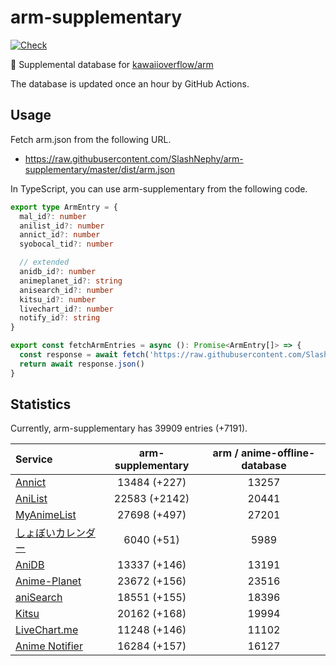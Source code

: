 # arm-supplementary

[![Check](https://github.com/SlashNephy/arm-supplementary/actions/workflows/check-node.yml/badge.svg)](https://github.com/SlashNephy/arm-supplementary/actions/workflows/check-node.yml)

💊 Supplemental database for [kawaiioverflow/arm](https://github.com/kawaiioverflow/arm)

The database is updated once an hour by GitHub Actions.

## Usage

Fetch arm.json from the following URL.

- https://raw.githubusercontent.com/SlashNephy/arm-supplementary/master/dist/arm.json

In TypeScript, you can use arm-supplementary from the following code.

```TypeScript
export type ArmEntry = {
  mal_id?: number
  anilist_id?: number
  annict_id?: number
  syobocal_tid?: number

  // extended
  anidb_id?: number
  animeplanet_id?: string
  anisearch_id?: number
  kitsu_id?: number
  livechart_id?: number
  notify_id?: string
}

export const fetchArmEntries = async (): Promise<ArmEntry[]> => {
  const response = await fetch('https://raw.githubusercontent.com/SlashNephy/arm-supplementary/master/dist/arm.json')
  return await response.json()
}
```

## Statistics

Currently, arm-supplementary has 39909 entries (+7191).

| Service                                     | arm-supplementary | arm / anime-offline-database |
| :------------------------------------------ | :---------------: | :--------------------------: |
| [Annict](https://annict.com)                |   13484 (+227)    |            13257             |
| [AniList](https://anilist.co)               |   22583 (+2142)   |            20441             |
| [MyAnimeList](https://myanimelist.net)      |   27698 (+497)    |            27201             |
| [しょぼいカレンダー](https://cal.syoboi.jp) |    6040 (+51)     |             5989             |
| [AniDB](https://anidb.net)                  |   13337 (+146)    |            13191             |
| [Anime-Planet](https://anime-planet.com)    |   23672 (+156)    |            23516             |
| [aniSearch](https://anisearch.com)          |   18551 (+155)    |            18396             |
| [Kitsu](https://kitsu.io)                   |   20162 (+168)    |            19994             |
| [LiveChart.me](https://livechart.me)        |   11248 (+146)    |            11102             |
| [Anime Notifier](https://notify.moe)        |   16284 (+157)    |            16127             |
